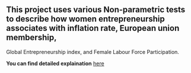 ## This project uses various Non-parametric tests to describe how women entrepreneurship associates with inflation rate, European union membership,
Global Entrepreneurship index, and Female Labour Force Participation.

**You can find detailed explaination** [here](https://medium.com/swlh/women-entrepreneurship-and-non-parametric-tests-78cdfa83c0a0)

